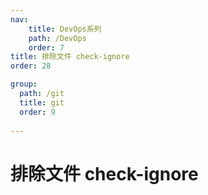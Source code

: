 ```yaml
---
nav:
    title: DevOps系列
    path: /DevOps
    order: 7
title: 排除文件 check-ignore
order: 28

group:
  path: /git
  title: git
  order: 9
  
---
```


# 排除文件 check-ignore
